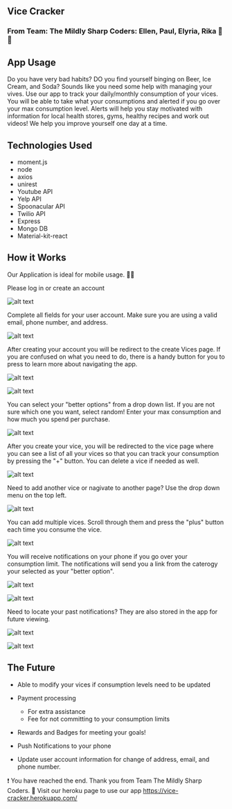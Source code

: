## Vice Cracker
### From Team: The Mildly Sharp Coders: Ellen, Paul, Elyria, Rika :pizza::beers:

## App Usage
Do you have very bad habits? DO you find yourself binging on Beer, Ice Cream, and Soda? Sounds like you need some help with managing your vives. Use our app to track your daily/monthly consumption of your vices. You will be able to take what your consumptions and alerted if you go over your max consumption level. Alerts will help you stay motivated with information for local health stores, gyms, healthy recipes and work out videos! We help you improve yourself one day at a time.

## Technologies Used
- moment.js
- node
- axios
- unirest
- Youtube API
- Yelp API
- Spoonacular API
- Twilio API
- Express
- Mongo DB
- Material-kit-react

## How it Works
Our Application is ideal for mobile usage. :iphone::iphone:

Please log in or create an account

![alt text](client/src/assets/img/vice-login.png "Signin Image")

Complete all fields for your user account. Make sure you are using a valid email, phone number, and address.

![alt text](client/src/assets/img/create-user.png "User Create Image")

After creating your account you will be redirect to the create Vices page. If you are confused on what you need to do, there is a handy button for you to press to learn more about navigating the app. 

![alt text](client/src/assets/img/howitworks.png "Create Vice Image")

![alt text](client/src/assets/img/create-new-vice.png "Create New Vice Image")

You can select your "better options" from a drop down list. If you are not sure which one you want, select random! Enter your max consumption and how much you spend per purchase.

![alt text](client/src/assets/img/create-dropdown.png "Create Dropdown Image")

After you create your vice, you will be redirected to the vice page where you can see a list of all your vices so that you can track your consumption by pressing the "+" button. You can delete a vice if needed as well. 

![alt text](client/src/assets/img/vice-view-1.png "Vice View Image")

Need to add another vice or nagivate to another page? Use the drop down menu on the top left. 

![alt text](client/src/assets/img/dropdown.png "Navi Dropdown Image")

You can add multiple vices. Scroll through them and press the "plus" button each time you consume the vice. 

![alt text](client/src/assets/img/scroll-vices.png "Scroll Vices Image")

You will receive notifications on your phone if you go over your consumption limit. The notifications will send you a link from the caterogy your selected as your "better option".

![alt text](client/src/assets/img/firstmessage.jpg "Notifications Image")

![alt text](client/src/assets/img/secondmessage.jpg "Notifications Image")

Need to locate your past notifications? They are also stored in the app for future viewing. 

![alt text](client/src/assets/img/notifications-1.png "Notifications Image")

![alt text](client/src/assets/img/notifications-2.png "Notifications Image")



## The Future
- Able to modify your vices if consumption levels need to be updated
- Payment processing 
  - For extra assistance
  - Fee for not committing to your consumption limits
  
- Rewards and Badges for meeting your goals!
- Push Notifications to your phone
- Update user account information for change of address, email, and phone number. 

:exclamation: You have reached the end. Thank you from Team The Mildly Sharp Coders. :tada:
Visit our heroku page to use our app
<https://vice-cracker.herokuapp.com/>
